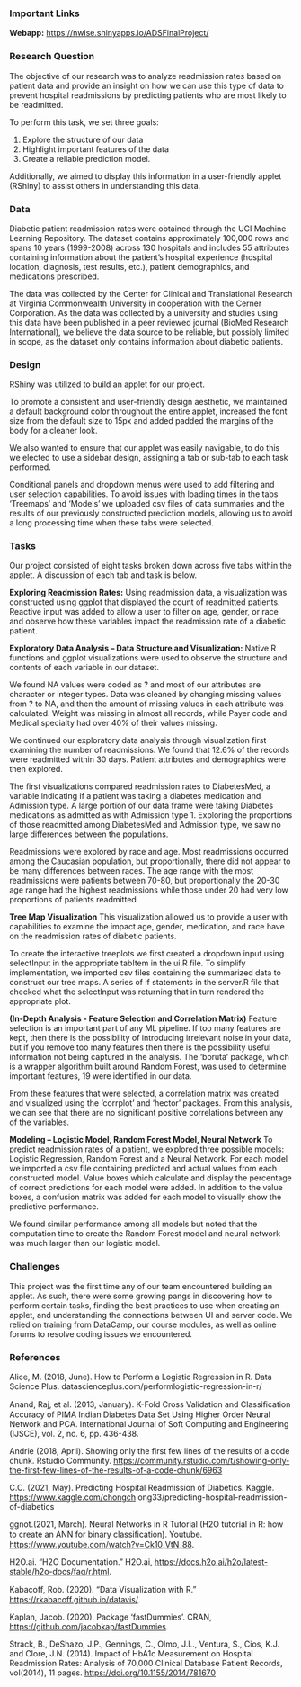 ### Important Links

**Webapp:** https://nwise.shinyapps.io/ADSFinalProject/

### Research Question

The objective of our research was to analyze readmission rates based on patient 
data and provide an insight on how we can use this type of data to prevent 
hospital readmissions by predicting patients who are most likely to be 
readmitted. 

To perform this task, we set three goals: 

1. Explore the structure of our data
2. Highlight important features of the data 
3. Create a reliable prediction model. 

Additionally, we aimed to display this information in a user-friendly applet 
(RShiny) to assist others in understanding this data. 


### Data

Diabetic patient readmission rates were obtained through the UCI Machine 
Learning Repository. The dataset contains approximately 100,000 rows and spans 
10 years (1999-2008) across 130 hospitals and includes 55 attributes containing 
information about the patient’s hospital experience (hospital location, 
diagnosis, test results, etc.), patient demographics, and medications 
prescribed.

The data was collected by the Center for Clinical and Translational Research at 
Virginia Commonwealth University in cooperation with the Cerner Corporation. 
As the data was collected by a university and studies using this data have 
been published in a peer reviewed journal (BioMed Research International), we 
believe the data source to be reliable, but possibly limited in scope, as the 
dataset only contains information about diabetic patients.   


### Design

RShiny was utilized to build an applet for our project. 

To promote a consistent and user-friendly design aesthetic, we maintained a 
default background color throughout the entire applet, increased the font size 
from the default size to 15px and added padded the margins of the body for a 
cleaner look. 

We also wanted to ensure that our applet was easily navigable, to do this we 
elected to use a sidebar design, assigning a tab or sub-tab to each task 
performed. 

Conditional panels and dropdown menus were used to add filtering and user 
selection capabilities. To avoid issues with loading times in the tabs 
‘Treemaps’ and ‘Models’ we uploaded csv files of data summaries and the results 
of our previously constructed prediction models, allowing us to avoid a long 
processing time when these tabs were selected. 


### Tasks

Our project consisted of eight tasks broken down across five tabs within the 
applet. A discussion of each tab and task is below. 

**Exploring Readmission Rates:**
Using readmission data, a visualization was constructed using ggplot that 
displayed the count of readmitted patients. Reactive input was added to allow a 
user to filter on age, gender, or race and observe how these variables impact 
the readmission rate of a diabetic patient.

**Exploratory Data Analysis – Data Structure and Visualization:**
Native R functions and ggplot visualizations were used to observe the structure 
and contents of each variable in our dataset.

We found NA values were coded as ? and most of our attributes are character or 
integer types. Data was cleaned by changing missing values from ? to NA, and 
then the amount of missing values in each attribute was calculated. Weight was 
missing in almost all records, while Payer code and Medical specialty had over 
40% of their values missing.

We continued our exploratory data analysis through visualization first 
examining the number of readmissions. We found that 12.6% of the records were 
readmitted within 30 days. Patient attributes and demographics were then 
explored.

The first visualizations compared readmission rates to DiabetesMed, a variable 
indicating if a patient was taking a diabetes medication and Admission type. A 
large portion of our data frame were taking Diabetes medications as admitted as 
with Admission type 1. Exploring the proportions of those readmitted among 
DiabetesMed and Admission type, we saw no large differences between the populations.

Readmissions were explored by race and age. Most readmissions occurred among 
the Caucasian population, but proportionally, there did not appear to be many 
differences between races. The age range with the most readmissions were 
patients between 70-80, but proportionally the 20-30 age range had the highest 
readmissions while those under 20 had very low proportions of patients 
readmitted.

**Tree Map Visualization**
This visualization allowed us to provide a user with capabilities to examine 
the impact age, gender, medication, and race have on the readmission rates of 
diabetic patients.

To create the interactive treeplots we first created a dropdown input using 
selectInput in the appropriate tabItem in the ui.R file. To simplify 
implementation, we imported csv files containing the summarized data to 
construct our tree maps. A series of if statements in the server.R file that 
checked what the selectInput was returning that in turn rendered the 
appropriate plot. 


**(In-Depth Analysis - Feature Selection and Correlation Matrix)**
Feature selection is an important part of any ML pipeline. If too many features 
are kept, then there is the possibility of introducing irrelevant noise in your 
data, but if you remove too many features then there is the possibility useful 
information not being captured in the analysis. The ‘boruta’ package, which is 
a wrapper algorithm built around Random Forest, was used to determine important 
features, 19 were identified in our data. 

From these features that were selected, a correlation matrix was created and 
visualized using the ‘corrplot’ and ‘hector’ packages. From this analysis, we 
can see that there are no significant positive correlations between any of the 
variables.

**Modeling – Logistic Model, Random Forest Model, Neural Network**
To predict readmission rates of a patient, we explored three possible models: 
Logistic Regression, Random Forest and a Neural Network.  For each model we 
imported a csv file containing predicted and actual values from each 
constructed model. Value boxes which calculate and display the percentage of 
correct predictions for each model were added. In addition to the value boxes, 
a confusion matrix was added for each model to visually show the predictive 
performance.

We found similar performance among all models but noted that the computation 
time to create the Random Forest model and neural network was much larger than 
our logistic model.


### Challenges

This project was the first time any of our team encountered building an applet. 
As such, there were some growing pangs in discovering how to perform certain 
tasks, finding the best practices to use when creating an applet, and 
understanding the connections between UI and server code. We relied on 
training from DataCamp, our course modules, as well as online forums to resolve 
coding issues we encountered.


### References

Alice, M. (2018, June). How to Perform a Logistic Regression in R. 
Data Science Plus. datascienceplus.com/performlogistic-regression-in-r/

Anand, Raj, et al. (2013, January). K-Fold Cross Validation and Classiﬁcation 
Accuracy of PIMA Indian Diabetes Data Set Using Higher Order Neural Network and 
PCA. International Journal of Soft Computing and Engineering (IJSCE), vol. 2, 
no. 6,  pp. 436-438.

Andrie (2018, April). Showing only the first few lines of the results of a code 
chunk. Rstudio Community. 
https://community.rstudio.com/t/showing-only-the-first-few-lines-of-the-results-of-a-code-chunk/6963

C.C. (2021, May). Predicting Hospital Readmission of Diabetics. Kaggle. https://www.kaggle.com/chongch ong33/predicting-hospital-readmission-of-diabetics

ggnot.(2021, March). Neural Networks in R Tutorial (H2O tutorial in R: how to 
create an ANN for binary classiﬁcation). Youtube. https://www.youtube.com/watch?v=Ck10_VtN_88.

H2O.ai. “H2O Documentation.” H2O.ai, https://docs.h2o.ai/h2o/latest-stable/h2o-docs/faq/r.html.

Kabacoﬀ, Rob. (2020). “Data Visualization with R.” https://rkabacoff.github.io/datavis/.

Kaplan, Jacob. (2020). Package ‘fastDummies’. CRAN, https://github.com/jacobkap/fastDummies.

Strack, B., DeShazo, J.P., Gennings, C., Olmo, J.L., Ventura, S., Cios, K.J. 
and Clore, J.N. (2014). Impact of HbA1c Measurement on Hospital Readmission 
Rates: Analysis of 70,000 Clinical Database Patient Records, vol(2014), 
11 pages. https://doi.org/10.1155/2014/781670
